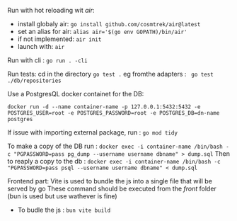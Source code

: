 Run with hot reloading wit *air*:
- install globaly air: `go install github.com/cosmtrek/air@latest`
- set an alias for air: `alias air='$(go env GOPATH)/bin/air'`
- if not implemented: `air init`
- launch with: `air`

Run with cli :
`go run . -cli`

Run tests:
cd in the directory `go test .` eg fromthe adapters : ` go test ./db/repositories`

Use a PostgresQL docker containet for the DB:

```docker run -d --name container-name -p 127.0.0.1:5432:5432 -e POSTGRES_USER=root -e POSTGRES_PASSWORD=root -e POSTGRES_DB=dn-name postgres```

If issue with importing external package, run : `go mod tidy`

To make a copy of the DB run :
`docker exec -i container-name /bin/bash -c "PGPASSWORD=pass pg_dump --username username dbname" > dump.sql`
Then to reaply a copy to the db :
`docker exec -i container-name /bin/bash -c "PGPASSWORD=pass psql --username username dbname" < dump.sql`

Frontend part:
Vite is used to bundle the js into a single file that will be served by go
These command should be executed from the *front* folder (bun is used but use wathever is fine)

- To budle the js : `bun vite build`
